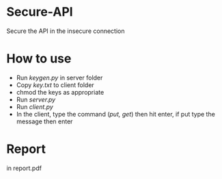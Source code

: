 # Secure-API
Secure the API in the insecure connection

# How to use
- Run <i>keygen.py</i> in server folder
- Copy <i>key.txt</i> to client folder
- chmod the keys as appropriate
- Run <i>server.py</i>
- Run <i>client.py</i>
- In the client, type the command (<i>put, get</i>) then hit enter, if put type the message then enter

# Report
in report.pdf
